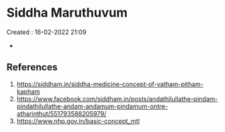 # Siddha Maruthuvum
Created : 16-02-2022 21:09

* 

## References
1. https://siddham.in/siddha-medicine-concept-of-vatham-pitham-kapham
2. https://www.facebook.com/siddham.in/posts/andathilullathe-pindam-pindathilullathe-andam-andamum-pindamum-ontre-atharinthut/551793588205979/
3. https://www.nhp.gov.in/basic-concept_mtl